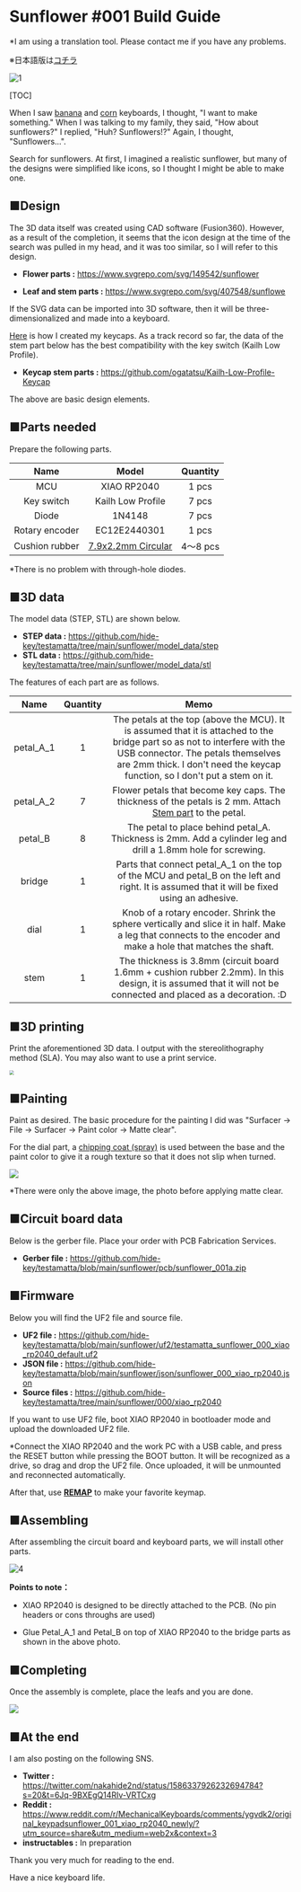 # Sunflower #001 Build Guide

*I am using a translation tool. Please contact me if you have any problems.

※日本語版は[コチラ](https://github.com/hide-key/testamatta/blob/main/sunflower/buildguide_sunflower_001_jp.md)



![1](assets/buildguide_sunflower_001_jp/1.png)



[TOC]

When I saw [banana](https://github.com/dbostian/bananasplit) and [corn](https://www.reddit.com/r/MechanicalKeyboards/comments/xwddp5/ic_spring_2023_iowa_mechanical_keyboard_meetup_ic/) keyboards, I thought, "I want to make something." When I was talking to my family, they said, "How about sunflowers?" I replied, "Huh? Sunflowers!?" Again, I thought, "Sunflowers...".

Search for sunflowers. At first, I imagined a realistic sunflower, but many of the designs were simplified like icons, so I thought I might be able to make one.



## ■Design

The 3D data itself was created using CAD software (Fusion360). However, as a result of the completion, it seems that the icon design at the time of the search was pulled in my head, and it was too similar, so I will refer to this design.



- **Flower parts :** https://www.svgrepo.com/svg/149542/sunflower 

- **Leaf and stem parts :** https://www.svgrepo.com/svg/407548/sunflowe

  

If the SVG data can be imported into 3D software, then it will be three-dimensionalized and made into a keyboard.

[Here](https://kbd.news/Homemade-keycaps-1643.html) is how I created my keycaps. As a track record so far, the data of the stem part below has the best compatibility with the key switch (Kailh Low Profile).



- **Keycap stem parts :** https://github.com/ogatatsu/Kailh-Low-Profile-Keycap



The above are basic design elements.



## ■Parts needed

Prepare the following parts.

|      Name      |                            Model                             | Quantity |
| :------------: | :----------------------------------------------------------: | :------: |
|      MCU       |                         XIAO RP2040                          |  1 pcs   |
|   Key switch   |                      Kailh Low Profile                       |  7 pcs   |
|     Diode      |                            1N4148                            |  7 pcs   |
| Rotary encoder |                         EC12E2440301                         |  1 pcs   |
| Cushion rubber | [7.9x2.2mm Circular](https://www.amazon.co.jp/gp/product/B00V5MQQB4/ref=ppx_yo_dt_b_search_asin_title?ie=UTF8&psc=1) | 4～8 pcs |

*There is no problem with through-hole diodes.



## ■3D data

The model data (STEP, STL) are shown below.

- **STEP data :** https://github.com/hide-key/testamatta/tree/main/sunflower/model_data/step
- **STL data :** https://github.com/hide-key/testamatta/tree/main/sunflower/model_data/stl



The features of each part are as follows.

|   Name    | Quantity |                             Memo                             |
| :-------: | :------: | :----------------------------------------------------------: |
| petal_A_1 |    1     | The petals at the top (above the MCU). It is assumed that it is attached to the bridge part so as not to interfere with the USB connector. The petals themselves are 2mm thick. I don't need the keycap function, so I don't put a stem on it. |
| petal_A_2 |    7     | Flower petals that become key caps. The thickness of the petals is 2 mm. Attach [Stem part](https://github.com/ogatatsu/Kailh-Low-Profile-Keycap) to the petal. |
|  petal_B  |    8     | The petal to place behind petal_A. Thickness is 2mm. Add a cylinder leg and drill a 1.8mm hole for screwing. |
|  bridge   |    1     | Parts that connect petal_A_1 on the top of the MCU and petal_B on the left and right. It is assumed that it will be fixed using an adhesive. |
|   dial    |    1     | Knob of a rotary encoder. Shrink the sphere vertically and slice it in half. Make a leg that connects to the encoder and make a hole that matches the shaft. |
|   stem    |    1     | The thickness is 3.8mm (circuit board 1.6mm + cushion rubber 2.2mm). In this design, it is assumed that it will not be connected and placed as a decoration. :D |



## ■3D printing

Print the aforementioned 3D data. I output with the stereolithography method (SLA). You may also want to use a print service.

<img src="assets/buildguide_sunflower_001_jp/2.jpg" style="zoom: 50%;" />



## ■Painting

Paint as desired. The basic procedure for the painting I did was "Surfacer → File → Surfacer → Paint color → Matte clear".

For the dial part, a [chipping coat (spray)](https://www.amazon.co.jp/%E3%82%A4%E3%83%81%E3%83%8D%E3%83%B3%E3%82%B1%E3%83%9F%E3%82%AB%E3%83%AB%E3%82%BA-Ichinen-Chemicals-%E5%87%B8%E5%87%B9%E8%80%90%E3%83%81%E3%83%83%E3%83%94%E3%83%B3%E3%82%B0%E5%A1%97%E6%96%99-NX83/dp/B07B5ZDK45/ref=d_pd_sbs_sccl_3_1/358-6891682-7837701?pd_rd_w=MiJAe&content-id=amzn1.sym.ca864c39-ce73-4598-86c6-eb8514722510&pf_rd_p=ca864c39-ce73-4598-86c6-eb8514722510&pf_rd_r=AR4HY0YMWH0V6AFB5BVM&pd_rd_wg=FXy3f&pd_rd_r=97157b76-af36-4676-aabe-f0bf5b60a9e5&pd_rd_i=B07B5ZDK45&th=1) is used between the base and the paint color to give it a rough texture so that it does not slip when turned.

![](assets/buildguide_sunflower_001_jp/3.jpg)

*There were only the above image, the photo before applying matte clear.



## ■Circuit board data

Below is the gerber file. Place your order with PCB Fabrication Services.

- **Gerber file :** https://github.com/hide-key/testamatta/blob/main/sunflower/pcb/sunflower_001a.zip

  

## ■Firmware

Below you will find the UF2 file and source file.

- **UF2 file :** https://github.com/hide-key/testamatta/blob/main/sunflower/uf2/testamatta_sunflower_000_xiao_rp2040_default.uf2
- **JSON file :** https://github.com/hide-key/testamatta/blob/main/sunflower/json/sunflower_000_xiao_rp2040.json
- **Source files :** https://github.com/hide-key/testamatta/tree/main/sunflower/000/xiao_rp2040



If you want to use UF2 file, boot XIAO RP2040 in bootloader mode and upload the downloaded UF2 file.

*Connect the XIAO RP2040 and the work PC with a USB cable, and press the RESET button while pressing the BOOT button. It will be recognized as a drive, so drag and drop the UF2 file. Once uploaded, it will be unmounted and reconnected automatically.

After that, use [**REMAP**](https://remap-keys.app/) to make your favorite keymap.



## ■Assembling

After assembling the circuit board and keyboard parts, we will install other parts.

![4](assets/buildguide_sunflower_001_jp/4.jpg)



**Points to note：**

- XIAO RP2040 is designed to be directly attached to the PCB. (No pin headers or cons throughs are used)

- Glue Petal_A_1 and Petal_B on top of XIAO RP2040 to the bridge parts as shown in the above photo.

  

## ■Completing

Once the assembly is complete, place the leafs and you are done.

![](assets/buildguide_sunflower_001_jp/5.jpg)



## ■At the end

I am also posting on the following SNS.



- **Twitter :** https://twitter.com/nakahide2nd/status/1586337926232694784?s=20&t=6Jq-9BXEgQ14RIv-VRTCxg
- **Reddit :** https://www.reddit.com/r/MechanicalKeyboards/comments/ygvdk2/original_keypadsunflower_001_xiao_rp2040_newly/?utm_source=share&utm_medium=web2x&context=3
- **instructables :** In preparation



Thank you very much for reading to the end.

Have a nice keyboard life.